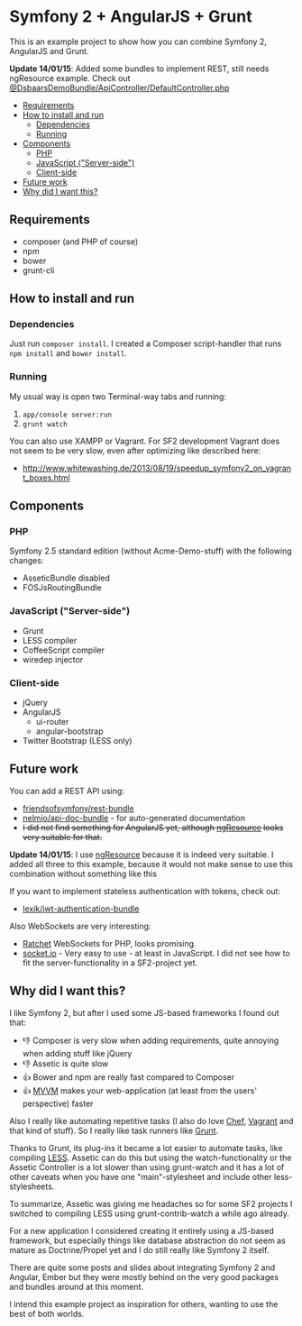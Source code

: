 Symfony 2 + AngularJS + Grunt
========================

This is an example project to show how you can combine Symfony 2, AngularJS and Grunt.

__Update 14/01/15__: Added some bundles to implement REST, still needs ngResource example. Check out [@DsbaarsDemoBundle/ApiController/DefaultController.php](src/Dsbaars/Bundle/DemoBundle/ApiController/DefaultController.php)

  - [Requirements](#requirements)
  - [How to install and run](#how-to-install-and-run)
    - [Dependencies](#dependencies)
    - [Running](#running)
  - [Components](#components)
    - [PHP](#php)
    - [JavaScript ("Server-side")](#javascript-server-side)
    - [Client-side](#client-side)
  - [Future work](#future-work)
  - [Why did  I want this?](#why-did--i-want-this)


## Requirements
- composer (and PHP of course)
- npm
- bower
- grunt-cli


## How to install and run

### Dependencies
Just run  `composer install`.
I created a Composer script-handler that runs `npm install` and `bower install`.

### Running
My usual way is open two Terminal-way tabs and running:
1. `app/console server:run`
2. `grunt watch`

You can also use XAMPP or Vagrant.
For SF2 development Vagrant does not seem to be very slow, even after optimizing like described here:
- http://www.whitewashing.de/2013/08/19/speedup_symfony2_on_vagrant_boxes.html

## Components

### PHP

Symfony 2.5 standard edition (without Acme-Demo-stuff)
with the following changes:
- AsseticBundle disabled
- FOSJsRoutingBundle

### JavaScript ("Server-side")

- Grunt
- LESS compiler
- CoffeeScript compiler
- wiredep injector

### Client-side
- jQuery
- AngularJS
    - ui-router
    - angular-bootstrap
- Twitter Bootstrap (LESS only)

## Future work

You can add a REST API using:
- [friendsofsymfony/rest-bundle](https://packagist.org/packages/friendsofsymfony/rest-bundle)
- [nelmio/api-doc-bundle](https://packagist.org/packages/nelmio/api-doc-bundle) - for auto-generated documentation
- <S>I did not find something for AngularJS yet, although [ngResource](https://github.com/angular/angular.js/tree/master/src/ngResource) looks very suitable for that.</s>

__Update 14/01/15__: I use  [ngResource](https://github.com/angular/angular.js/tree/master/src/ngResource) because it is indeed very suitable. I added all three to this example, because it would not make sense to use this combination without something like this

If you want to implement stateless authentication with tokens, check out:
- [lexik/jwt-authentication-bundle](https://packagist.org/packages/lexik/jwt-authentication-bundle)

Also WebSockets are very interesting:
- [Ratchet](http://socketo.me/) WebSockets for PHP, looks promising.
- [socket.io](http://socket.io/) - Very easy to use - at least in JavaScript. I did not see how to fit the server-functionality in a SF2-project yet.

## Why did  I want this?

I like Symfony 2, but after I used some JS-based frameworks I found out that:

- :thumbsdown: Composer is very slow when adding requirements, quite annoying when adding stuff like jQuery
- :thumbsdown: Assetic is quite slow
- :thumbsup: Bower and npm are really fast compared to Composer
- :thumbsup: [MVVM](http://en.wikipedia.org/wiki/Model_View_ViewModel) makes your web-application (at least from the users' perspective) faster

Also I really like automating repetitive tasks (I also do love [Chef](http://www.getchef.com/), [Vagrant](http://www.vagrantup.com/)
and that kind of stuff).
So I really like task runners like [Grunt](http://gruntjs.com/).

Thanks to Grunt, its plug-ins it became a lot easier to automate tasks, like compiling [LESS](http://lesscss.org/).
Assetic can do this but using the watch-functionality or the Assetic Controller is a lot slower than using grunt-watch and it has a lot of other
caveats when you have one "main"-stylesheet and include other less-stylesheets.

To summarize, Assetic was giving me headaches so for some SF2 projects I switched to compiling LESS using grunt-contrib-watch a while ago already.

For a new application I considered creating it entirely using a JS-based framework, but especially things like database abstraction do not seem as mature as Doctrine/Propel yet
and I do still really like Symfony 2 itself.

There are quite some posts and slides about integrating Symfony 2 and Angular, Ember but they were mostly behind on the very good packages and bundles around at this moment.

I intend this example project as inspiration for others, wanting to use the best of both worlds.
